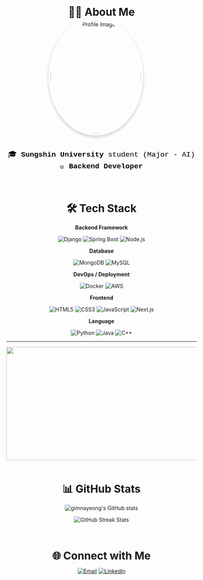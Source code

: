 <div align="center">
  <h1 style="font-size: 28px; margin: 0; padding: 0; border: none;">👨‍💻 About Me</h1>
  <div style="flex-shrink: 0; margin-right: 30px;">
    <img src="https://i.imgur.com/bSd8IFW.jpeg" style="width: 240px; height: 300px; object-fit: cover; border-radius: 50%; border: 5px solid white; box-shadow: 0px 4px 8px rgba(0, 0, 0, 0.2);" alt="Profile Image">
  </div>

  <br>
  
  <div style="flex: 1; color: black; font-family: 'Courier New', Courier, monospace; line-height: 1.6;">
    <ul style="list-style: none; padding-left: 0; font-size: 1.2rem;">
      🎓 <strong>Sungshin University</strong> student (Major - AI)  
      <br>
        <strong>🔧 Backend Developer</strong>
      </br>
    </ul>
  </div>
</div>


<br>

<div align="center">
  <h1 style="margin-bottom: 10px;">
   🛠️ Tech Stack
  </h1>

  
  **Backend Framework**  
  
  ![Django](https://img.shields.io/badge/Django-092E20?style=flat&logo=django&logoColor=white)
  ![Spring Boot](https://img.shields.io/badge/Spring_Boot-6DB33F?style=flat&logo=spring-boot&logoColor=white)
  ![Node.js](https://img.shields.io/badge/Node.js-339933?style=flat&logo=node.js&logoColor=white)
  
  **Database**  
  
  ![MongoDB](https://img.shields.io/badge/MongoDB-47A248?style=flat&logo=mongodb&logoColor=white)
  ![MySQL](https://img.shields.io/badge/MySQL-4479A1?style=flat&logo=mysql&logoColor=white)
  
  **DevOps / Deployment** 
  
  ![Docker](https://img.shields.io/badge/Docker-2496ED?style=flat&logo=docker&logoColor=white)
  ![AWS](https://img.shields.io/badge/AWS-232F3E?style=flat&logo=amazon-aws&logoColor=white)
  
  **Frontend**  
  
  ![HTML5](https://img.shields.io/badge/HTML5-E34F26?style=flat&logo=html5&logoColor=white)
  ![CSS3](https://img.shields.io/badge/CSS3-1572B6?style=flat&logo=css3&logoColor=white)
  ![JavaScript](https://img.shields.io/badge/JavaScript-F7DF1E?style=flat&logo=javascript&logoColor=black)
  ![Next.js](https://img.shields.io/badge/Next.js-000000?style=flat&logo=next.js&logoColor=white)
  
  **Language**  
  
  ![Python](https://img.shields.io/badge/Python-3776AB?style=flat&logo=python&logoColor=white)
  ![Java](https://img.shields.io/badge/Java-007396?style=flat&logo=java&logoColor=white)
  ![C++](https://img.shields.io/badge/C++-00599C?style=flat&logo=c%2b%2b&logoColor=white)
</div>

---

<div align="center">
  <a href="https://github.com/devxb/gitanimals">
  <img
    src="https://render.gitanimals.org/farms/nnaX000"
    width="600"
    height="300"
  />
  </a>
</div>

<!--!
### 🏅 Baekjoon Tier

<p align="center">
  <a href="https://solved.ac/profile/kny200208">
    <img src="http://mazassumnida.wtf/api/v2/generate_badge?boj=kny200208" alt="Baekjoon solved.ac Profile">
  </a>
</p>

---
-->

<br>

<div align="center">
  <h1 style="margin-bottom: 10px;">
  📊 GitHub Stats
  </h1>
</div>

<p align="center">
  <img src="https://github-readme-stats.vercel.app/api?username=nnaX000&show_icons=true&theme=radical" alt="gimnayeong's GitHub stats">
</p>

<p align="center">
  <img src="https://github-readme-streak-stats.herokuapp.com/?user=nnaX000&theme=radical" alt="GitHub Streak Stats">
</p>

<br>

<div align="center">
  <h1 style="margin-bottom: 10px;">
  🌐 Connect with Me
  </h1>
</div>

<p align="center">
  <a href="mailto:kny200208@naver.com"><img src="https://img.shields.io/badge/Email-D14836?style=for-the-badge&logo=gmail&logoColor=white" alt="Email"></a>
  <a href="https://www.linkedin.com/in/%EB%82%98%EC%98%81-%EA%B9%80-2a7335290/"><img src="https://img.shields.io/badge/LinkedIn-0077B5?style=for-the-badge&logo=linkedin&logoColor=white" alt="LinkedIn"></a>
</p>
